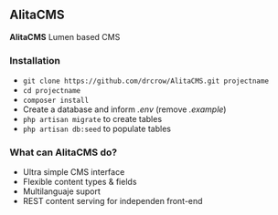 ## AlitaCMS ##

**AlitaCMS** Lumen based CMS

### Installation ###

* `git clone https://github.com/drcrow/AlitaCMS.git projectname`
* `cd projectname`
* `composer install`
* Create a database and inform *.env* (remove *.example*)
* `php artisan migrate` to create tables
* `php artisan db:seed` to populate tables


### What can AlitaCMS do? ###

* Ultra simple CMS interface
* Flexible content types & fields
* Multilanguaje suport
* REST content serving for independen front-end


